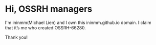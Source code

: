 # Hi, OSSRH managers

I'm ininmm(Michael Lien) and I own this ininmm.github.io domain. I claim that it’s me who created OSSRH-66280.

Thank you!